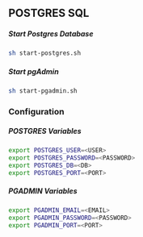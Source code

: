 ## POSTGRES SQL

##### Start Postgres Database
```bash
sh start-postgres.sh
```

##### Start pgAdmin
```bash
sh start-pgadmin.sh
```

### Configuration

##### POSTGRES Variables
```bash
export POSTGRES_USER=<USER>
export POSTGRES_PASSWORD=<PASSWORD>
export POSTGRES_DB=<DB>
export POSTGRES_PORT=<PORT>
```

##### PGADMIN Variables
```bash
export PGADMIN_EMAIL=<EMAIL>
export PGADMIN_PASSWORD=<PASSWORD>
export PGADMIN_PORT=<PORT>
```
